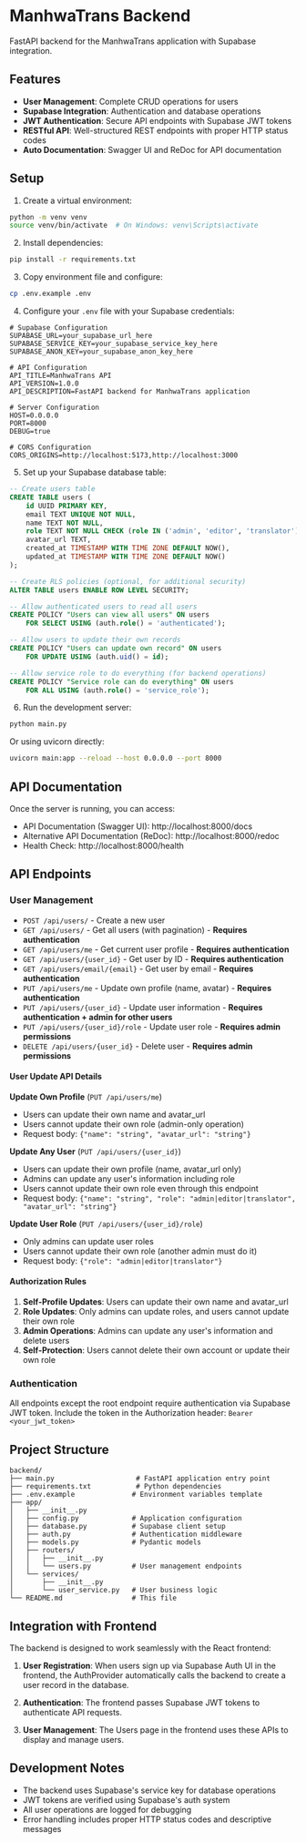# ManhwaTrans Backend

FastAPI backend for the ManhwaTrans application with Supabase integration.

## Features

- **User Management**: Complete CRUD operations for users
- **Supabase Integration**: Authentication and database operations
- **JWT Authentication**: Secure API endpoints with Supabase JWT tokens
- **RESTful API**: Well-structured REST endpoints with proper HTTP status codes
- **Auto Documentation**: Swagger UI and ReDoc for API documentation

## Setup

1. Create a virtual environment:

```bash
python -m venv venv
source venv/bin/activate  # On Windows: venv\Scripts\activate
```

2. Install dependencies:

```bash
pip install -r requirements.txt
```

3. Copy environment file and configure:

```bash
cp .env.example .env
```

4. Configure your `.env` file with your Supabase credentials:

```env
# Supabase Configuration
SUPABASE_URL=your_supabase_url_here
SUPABASE_SERVICE_KEY=your_supabase_service_key_here
SUPABASE_ANON_KEY=your_supabase_anon_key_here

# API Configuration
API_TITLE=ManhwaTrans API
API_VERSION=1.0.0
API_DESCRIPTION=FastAPI backend for ManhwaTrans application

# Server Configuration
HOST=0.0.0.0
PORT=8000
DEBUG=true

# CORS Configuration
CORS_ORIGINS=http://localhost:5173,http://localhost:3000
```

5. Set up your Supabase database table:

```sql
-- Create users table
CREATE TABLE users (
    id UUID PRIMARY KEY,
    email TEXT UNIQUE NOT NULL,
    name TEXT NOT NULL,
    role TEXT NOT NULL CHECK (role IN ('admin', 'editor', 'translator')),
    avatar_url TEXT,
    created_at TIMESTAMP WITH TIME ZONE DEFAULT NOW(),
    updated_at TIMESTAMP WITH TIME ZONE DEFAULT NOW()
);

-- Create RLS policies (optional, for additional security)
ALTER TABLE users ENABLE ROW LEVEL SECURITY;

-- Allow authenticated users to read all users
CREATE POLICY "Users can view all users" ON users
    FOR SELECT USING (auth.role() = 'authenticated');

-- Allow users to update their own records
CREATE POLICY "Users can update own record" ON users
    FOR UPDATE USING (auth.uid() = id);

-- Allow service role to do everything (for backend operations)
CREATE POLICY "Service role can do everything" ON users
    FOR ALL USING (auth.role() = 'service_role');
```

6. Run the development server:

```bash
python main.py
```

Or using uvicorn directly:

```bash
uvicorn main:app --reload --host 0.0.0.0 --port 8000
```

## API Documentation

Once the server is running, you can access:

- API Documentation (Swagger UI): http://localhost:8000/docs
- Alternative API Documentation (ReDoc): http://localhost:8000/redoc
- Health Check: http://localhost:8000/health

## API Endpoints

### User Management

- `POST /api/users/` - Create a new user
- `GET /api/users/` - Get all users (with pagination) - **Requires authentication**
- `GET /api/users/me` - Get current user profile - **Requires authentication**
- `GET /api/users/{user_id}` - Get user by ID - **Requires authentication**
- `GET /api/users/email/{email}` - Get user by email - **Requires authentication**
- `PUT /api/users/me` - Update own profile (name, avatar) - **Requires authentication**
- `PUT /api/users/{user_id}` - Update user information - **Requires authentication + admin for other users**
- `PUT /api/users/{user_id}/role` - Update user role - **Requires admin permissions**
- `DELETE /api/users/{user_id}` - Delete user - **Requires admin permissions**

#### User Update API Details

**Update Own Profile** (`PUT /api/users/me`)

- Users can update their own name and avatar_url
- Users cannot update their own role (admin-only operation)
- Request body: `{"name": "string", "avatar_url": "string"}`

**Update Any User** (`PUT /api/users/{user_id}`)

- Users can update their own profile (name, avatar_url only)
- Admins can update any user's information including role
- Users cannot update their own role even through this endpoint
- Request body: `{"name": "string", "role": "admin|editor|translator", "avatar_url": "string"}`

**Update User Role** (`PUT /api/users/{user_id}/role`)

- Only admins can update user roles
- Users cannot update their own role (another admin must do it)
- Request body: `{"role": "admin|editor|translator"}`

#### Authorization Rules

1. **Self-Profile Updates**: Users can update their own name and avatar_url
2. **Role Updates**: Only admins can update roles, and users cannot update their own role
3. **Admin Operations**: Admins can update any user's information and delete users
4. **Self-Protection**: Users cannot delete their own account or update their own role

### Authentication

All endpoints except the root endpoint require authentication via Supabase JWT token.
Include the token in the Authorization header: `Bearer <your_jwt_token>`

## Project Structure

```
backend/
├── main.py                    # FastAPI application entry point
├── requirements.txt           # Python dependencies
├── .env.example              # Environment variables template
├── app/
│   ├── __init__.py
│   ├── config.py             # Application configuration
│   ├── database.py           # Supabase client setup
│   ├── auth.py               # Authentication middleware
│   ├── models.py             # Pydantic models
│   ├── routers/
│   │   ├── __init__.py
│   │   └── users.py          # User management endpoints
│   └── services/
│       ├── __init__.py
│       └── user_service.py   # User business logic
└── README.md                 # This file
```

## Integration with Frontend

The backend is designed to work seamlessly with the React frontend:

1. **User Registration**: When users sign up via Supabase Auth UI in the frontend, the AuthProvider automatically calls the backend to create a user record in the database.

2. **Authentication**: The frontend passes Supabase JWT tokens to authenticate API requests.

3. **User Management**: The Users page in the frontend uses these APIs to display and manage users.

## Development Notes

- The backend uses Supabase's service key for database operations
- JWT tokens are verified using Supabase's auth system
- All user operations are logged for debugging
- Error handling includes proper HTTP status codes and descriptive messages
